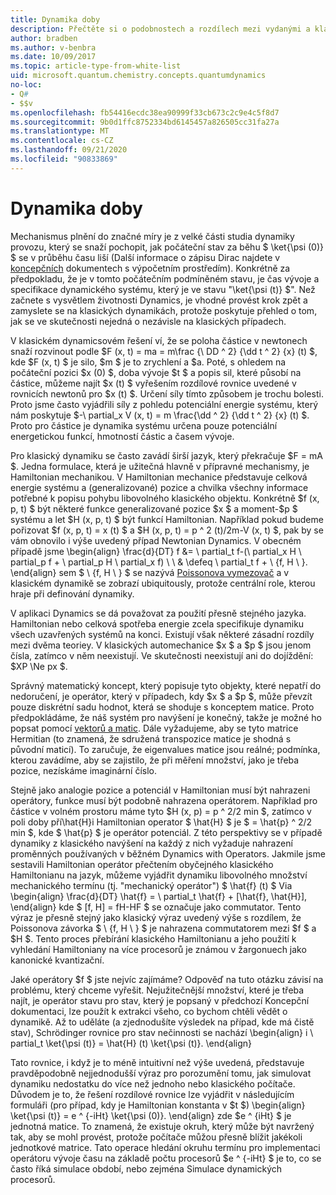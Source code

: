 ```yaml
---
title: Dynamika doby
description: Přečtěte si o podobnostech a rozdílech mezi vydanými a klasickými dynamikami.
author: bradben
ms.author: v-benbra
ms.date: 10/09/2017
ms.topic: article-type-from-white-list
uid: microsoft.quantum.chemistry.concepts.quantumdynamics
no-loc:
- Q#
- $$v
ms.openlocfilehash: fb54416ecdc38ea90999f33cb673c2c9e4c5f8d7
ms.sourcegitcommit: 9b0d1ffc8752334bd6145457a826505cc31fa27a
ms.translationtype: MT
ms.contentlocale: cs-CZ
ms.lasthandoff: 09/21/2020
ms.locfileid: "90833869"
---
```

# <a name="quantum-dynamics"></a>Dynamika doby

Mechanismus plnění do značné míry je z velké části studia dynamiky provozu, který se snaží pochopit, jak počáteční stav za běhu $ \ket{\psi (0)} $ se v průběhu času liší (Další informace o zápisu Dirac najdete v [koncepčních](xref:microsoft.quantum.concepts.dirac) dokumentech s výpočetním prostředím).
Konkrétně za předpokladu, že je v tomto počátečním podmíněném stavu, je čas vývoje a specifikace dynamického systému, který je ve stavu "\ket{\psi (t)} $".
Než začnete s vysvětlem životnosti Dynamics, je vhodné provést krok zpět a zamyslete se na klasických dynamikách, protože poskytuje přehled o tom, jak se ve skutečnosti nejedná o nezávisle na klasických případech.

V klasickém dynamicsovém řešení ví, že se poloha částice v newtonech snaží rozvinout podle $F (x, t) = ma = m\frac {\ DD ^ 2} {\dd t ^ 2} {x} (t) $, kde $F (x, t) $ je silo, $m $ je to zrychlení a $a.
Poté, s ohledem na počáteční pozici $x (0) $, doba vývoje $t $ a popis sil, které působí na částice, můžeme najít $x (t) $ vyřešením rozdílové rovnice uvedené v rovnicích newtonů pro $x (t) $.
Určení síly tímto způsobem je trochu bolesti.
Proto jsme často vyjádřili síly z pohledu potenciální energie systému, který nám poskytuje $-\ partial_x V (x, t) = m \frac{\dd ^ 2} {\dd t ^ 2} {x} (t) $.
Proto pro částice je dynamika systému určena pouze potenciální energetickou funkcí, hmotností částic a časem vývoje.

Pro klasický dynamiku se často zavádí širší jazyk, který překračuje $F = mA $.
Jedna formulace, která je užitečná hlavně v přípravné mechanismy, je Hamiltonian mechanikou.
V Hamiltonian mechanice představuje celková energie systému a (generalizované) pozice a chvilka všechny informace potřebné k popisu pohybu libovolného klasického objektu.
Konkrétně $f (x, p, t) $ být některé funkce generalizované pozice $x $ a moment-$p $ systému a let $H (x, p, t) $ být funkcí Hamiltonian.
Například pokud budeme pořizovat $f (x, p, t) = x (t) $ a $H (x, p, t) = p ^ 2 (t)/2m-V (x, t) $, pak by se vám obnovilo i výše uvedený případ Newtonian Dynamics.
V obecném případě jsme \begin{align} \frac{d}{DT} f &= \ partial_t f-(\ partial_x H \ partial_p f + \ partial_p H \ partial_x f) \\ \\ & \defeq \ partial_t f + \\ {f, H \\ }.
\end{align} sem $ \\ {f, H \\ } $ se nazývá [Poissonova vymezovač](https://en.wikipedia.org/wiki/Poisson_bracket) a v klasickém dynamikě se zobrazí ubiquitously, protože centrální role, kterou hraje při definování dynamiky.

V aplikaci Dynamics se dá považovat za použití přesně stejného jazyka.
Hamiltonian nebo celková spotřeba energie zcela specifikuje dynamiku všech uzavřených systémů na konci.
Existují však některé zásadní rozdíly mezi dvěma teoriey.
V klasických automechanice $x $ a $p $ jsou jenom čísla, zatímco v něm neexistují.
Ve skutečnosti neexistují ani do dojíždění: $XP \Ne px $.

Správný matematický koncept, který popisuje tyto objekty, které nepatří do nedoručení, je operátor, který v případech, kdy $x $ a $p $, může převzít pouze diskrétní sadu hodnot, která se shoduje s konceptem matice.
Proto předpokládáme, že náš systém pro navýšení je konečný, takže je možné ho popsat pomocí [vektorů a matic](xref:microsoft.quantum.concepts.vectors).
Dále vyžadujeme, aby se tyto matrice Hermitian (to znamená, že sdružená transpozice matice je shodná s původní maticí).
To zaručuje, že eigenvalues matice jsou reálné; podmínka, kterou zavádíme, aby se zajistilo, že při měření množství, jako je třeba pozice, nezískáme imaginární číslo.

Stejně jako analogie pozice a potenciál v Hamiltonian musí být nahrazeni operátory, funkce musí být podobně nahrazena operátorem.
Například pro částice v volném prostoru máme tyto $H (x, p) = p ^ 2/2 min $, zatímco v poli doby pří\hat{H}i Hamiltonian operator $ \hat{H} $ je $ = \hat{p} ^ 2/2 min $, kde $ \hat{p} $ je operátor potenciál.
Z této perspektivy se v případě dynamiky z klasického navýšení na každý z nich vyžaduje nahrazení proměnných používaných v běžném Dynamics with Operators.
Jakmile jsme sestavili Hamiltonian operátor přečtením obyčejného klasického Hamiltonianu na jazyk, můžeme vyjádřit dynamiku libovolného množství mechanického termínu (tj. "mechanický operátor") $ \hat{f} (t) $ Via \begin{align} \frac{d}{DT} \hat{f} = \ partial_t \hat{f} + [\hat{f}, \hat{H}], \end{align} kde $ [f, H] = fH-HF $ se označuje jako commutator.
Tento výraz je přesně stejný jako klasický výraz uvedený výše s rozdílem, že Poissonova závorka $ \\ {f, H \\ } $ je nahrazena commutatorem mezi $f $ a $H $.
Tento proces přebírání klasického Hamiltonianu a jeho použití k vyhledání Hamiltoniany na více procesorů je známou v žargonuech jako kanonické kvantizační.

Jaké operátory $f $ jste nejvíc zajímáme?  Odpověď na tuto otázku závisí na problému, který chceme vyřešit.
Nejužitečnější množství, které je třeba najít, je operátor stavu pro stav, který je popsaný v předchozí Koncepční dokumentaci, lze použít k extrakci všeho, co bychom chtěli vědět o dynamikě.
Až to uděláte (a zjednodušíte výsledek na případ, kde má čistě stav), Schrödinger rovnice pro stav nečinnosti se nachází \begin{align} i \ partial_t \ket{\psi (t)} = \hat{H} (t) \ket{\psi (t)}.
\end{align}

Tato rovnice, i když je to méně intuitivní než výše uvedená, představuje pravděpodobně nejjednodušší výraz pro porozumění tomu, jak simulovat dynamiku nedostatku do více než jednoho nebo klasického počítače.
Důvodem je to, že řešení rozdílové rovnice lze vyjádřit v následujícím formuláři (pro případ, kdy je Hamiltonian konstanta v $t $) \begin{align} \ket{\psi (t)} = e ^ {-iHt} \ket{\psi (0)}.
\end{align} zde $e ^ {iHt} $ je jednotná matice.
To znamená, že existuje okruh, který může být navržený tak, aby se mohl provést, protože počítače můžou přesně blížit jakékoli jednotkové matrice.
Tato operace hledání okruhu termínu pro implementaci operátoru vývoje času na základě počtu procesorů $e ^ {-iHt} $ je to, co se často říká simulace období, nebo zejména Simulace dynamických procesorů.
